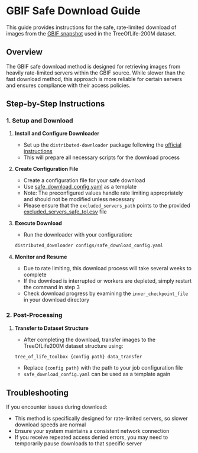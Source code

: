 # GBIF Safe Download Guide

This guide provides instructions for the safe, rate-limited download of images from the [GBIF snapshot](https://doi.org/10.15468/dl.bfv433) used in the TreeOfLife-200M dataset.

## Overview

The GBIF safe download method is designed for retrieving images from heavily rate-limited servers within the GBIF source. While slower than the fast download method, this approach is more reliable for certain servers and ensures compliance with their access policies.

## Step-by-Step Instructions

### 1. Setup and Download

1. **Install and Configure Downloader**
   - Set up the `distributed-downloader` package following the [official instructions](https://github.com/Imageomics/distributed-downloader)
   - This will prepare all necessary scripts for the download process

2. **Create Configuration File**
   - Create a configuration file for your safe download
   - Use [safe_download_config.yaml](../config/tree_of_life_200M/safe_download_config.yaml) as a template
   - Note: The preconfigured values handle rate limiting appropriately and should not be modified unless necessary
   - Please ensure that the `excluded_servers_path` points to the provided [excluded_servers_safe_tol.csv](../config/tree_of_life_200M/excluded_servers_safe_tol.csv) file

3. **Execute Download**
   - Run the downloader with your configuration:

   ```bash
   distributed_downloader configs/safe_download_config.yaml
   ```

4. **Monitor and Resume**
   - Due to rate limiting, this download process will take several weeks to complete
   - If the download is interrupted or workers are depleted, simply restart the command in step 3
   - Check download progress by examining the `inner_checkpoint_file` in your download directory

### 2. Post-Processing

1. **Transfer to Dataset Structure**
   - After completing the download, transfer images to the TreeOfLife200M dataset structure using:

   ```bash
   tree_of_life_toolbox {config path} data_transfer
   ```

   - Replace `{config path}` with the path to your job configuration file
   - `safe_download_config.yaml` can be used as a template again

## Troubleshooting

If you encounter issues during download:

- This method is specifically designed for rate-limited servers, so slower download speeds are normal
- Ensure your system maintains a consistent network connection
- If you receive repeated access denied errors, you may need to temporarily pause downloads to that specific server
